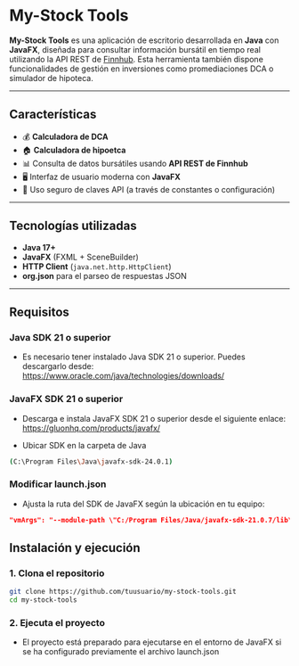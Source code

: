 # My-Stock Tools

**My-Stock Tools** es una aplicación de escritorio desarrollada en **Java** con **JavaFX**, diseñada para consultar información bursátil en tiempo real utilizando la API REST de [Finnhub](https://finnhub.io/). Esta herramienta también dispone funcionalidades de gestión en inversiones como promediaciones DCA o simulador de hipoteca.

---

## Características

- 💰 **Calculadora de DCA**
- 🏠 **Calculadora de hipoetca**
- 📊 Consulta de datos bursátiles usando **API REST de Finnhub**
- 🖥️ Interfaz de usuario moderna con **JavaFX**
- 🔐 Uso seguro de claves API (a través de constantes o configuración)

---

## Tecnologías utilizadas

- **Java 17+**
- **JavaFX** (FXML + SceneBuilder)
- **HTTP Client** (`java.net.http.HttpClient`)
- **org.json** para el parseo de respuestas JSON

---

## Requisitos

### Java SDK 21 o superior
- Es necesario tener instalado Java SDK 21 o superior. Puedes descargarlo desde: https://www.oracle.com/java/technologies/downloads/

### JavaFX SDK 21 o superior
- Descarga e instala JavaFX SDK 21 o superior desde el siguiente enlace: https://gluonhq.com/products/javafx/

- Ubicar SDK en la carpeta de Java 
```bash
(C:\Program Files\Java\javafx-sdk-24.0.1)
```

### Modificar launch.json

- Ajusta la ruta del SDK de JavaFX según la ubicación en tu equipo:
```json
"vmArgs": "--module-path \"C:/Program Files/Java/javafx-sdk-21.0.7/lib\" --add-modules javafx.controls,javafx.fxml"
```

## Instalación y ejecución

### 1. Clona el repositorio

```bash
git clone https://github.com/tuusuario/my-stock-tools.git
cd my-stock-tools
```

### 2. Ejecuta el proyecto

- El proyecto está preparado para ejecutarse en el entorno de JavaFX si se ha configurado previamente el archivo launch.json
